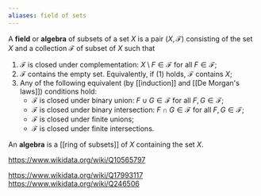 ```yaml
---
aliases: field of sets
---
```

A **field** or **algebra** of subsets of a set $X$ is a pair $(X, \mathcal F)$ consisting of the set $X$ and a collection $\mathcal F$ of subset of $X$ such that
1. $\mathcal F$ is closed under complementation: $X\setminus F \in \mathcal F$ for all $F \in \mathcal F$;
2. $\mathcal F$ contains the empty set. Equivalently, if (1) holds, $\mathcal F$ contains $X$;
3. Any of the following equivalent (by [[induction]] and [[De Morgan's laws]]) conditions hold:
	- $\mathcal F$ is closed under binary union: $F\cup G \in \mathcal F$ for all $F, G \in \mathcal F$;
	- $\mathcal F$ is closed under binary intersection: $F\cap G \in \mathcal F$ for all $F,G \in \mathcal F$;
	- $\mathcal F$ is closed under finite unions;
	- $\mathcal F$ is closed under finite intersections.

An **algebra** is a [[ring of subsets]] of $X$ containing the set $X$.

https://www.wikidata.org/wiki/Q10565797 

https://www.wikidata.org/wiki/Q17993117
https://www.wikidata.org/wiki/Q246506